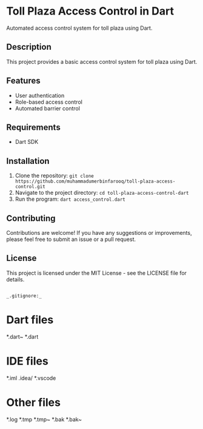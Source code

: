 
# Toll Plaza Access Control in Dart
Automated access control system for toll plaza using Dart.

## Description
This project provides a basic access control system for toll plaza using Dart.

## Features
- User authentication
- Role-based access control
- Automated barrier control

## Requirements
- Dart SDK

## Installation
1. Clone the repository: `git clone https://github.com/muhammadumerbinfarooq/toll-plaza-access-control.git `
2. Navigate to the project directory: `cd toll-plaza-access-control-dart`
3. Run the program: `dart access_control.dart`

## Contributing
Contributions are welcome! If you have any suggestions or improvements, please feel free to submit an issue or a pull request.

## License
This project is licensed under the MIT License - see the LICENSE file for details.
```

_.gitignore:_

```
# Dart files
*.dart~
*.dart 

# IDE files
*.iml 
.idea/ 
*.vscode 

# Other files
*.log 
*.tmp 
*.tmp~ 
*.bak 
*.bak~
```
